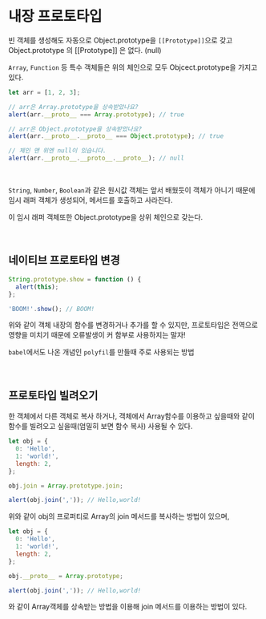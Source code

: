 # 내장 프로토타입

빈 객체를 생성해도 자동으로 Object.prototype을 `[[Prototype]]`으로 갖고 Object.prototype 의 [[Prototype]] 은 없다. (null)

`Array`, `Function` 등 특수 객체들은 위의 체인으로 모두 Objcect.prototype을 가지고있다.

```js
let arr = [1, 2, 3];

// arr은 Array.prototype을 상속받았나요?
alert(arr.__proto__ === Array.prototype); // true

// arr은 Object.prototype을 상속받았나요?
alert(arr.__proto__.__proto__ === Object.prototype); // true

// 체인 맨 위엔 null이 있습니다.
alert(arr.__proto__.__proto__.__proto__); // null
```

<br>

`String`, `Number`, `Boolean`과 같은 원시값 객체는 앞서 배웠듯이 객체가 아니기 때문에 임시 래퍼 객체가 생성되어, 메서드를 호출하고 사라진다.

이 임시 래퍼 객체또한 Object.prototype을 상위 체인으로 갖는다.

<br>

## 네이티브 프로토타입 변경

```js
String.prototype.show = function () {
  alert(this);
};

'BOOM!'.show(); // BOOM!
```

위와 같이 객체 내장의 함수를 변경하거나 추가를 할 수 있지만, 프로토타입은 전역으로 영향을 미치기 때문에 오류발생이 커 함부로 사용하지는 말자!

`babel`에서도 나온 개념인 `polyfil`를 만들때 주로 사용되는 방법

<br>

## 프로토타입 빌려오기

한 객체에서 다른 객체로 복사 하거나, 객체에서 Array함수를 이용하고 싶을때와 같이 함수를 빌려오고 싶을때(엄밀히 보면 함수 복사) 사용될 수 있다.

```js
let obj = {
  0: 'Hello',
  1: 'world!',
  length: 2,
};

obj.join = Array.prototype.join;

alert(obj.join(',')); // Hello,world!
```

위와 같이 obj의 프로퍼티로 Array의 join 메서드를 복사하는 방법이 있으며,

```js
let obj = {
  0: 'Hello',
  1: 'world!',
  length: 2,
};

obj.__proto__ = Array.prototype;

alert(obj.join(',')); // Hello,world!
```

와 같이 Array객체를 상속받는 방법을 이용해 join 메서드를 이용하는 방법이 있다.
